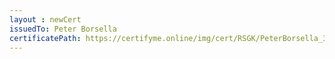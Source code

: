 ```yaml
--- 
layout : newCert 
issuedTo: Peter Borsella
certificatePath: https://certifyme.online/img/cert/RSGK/PeterBorsella_3a61e.png
--- 
```

